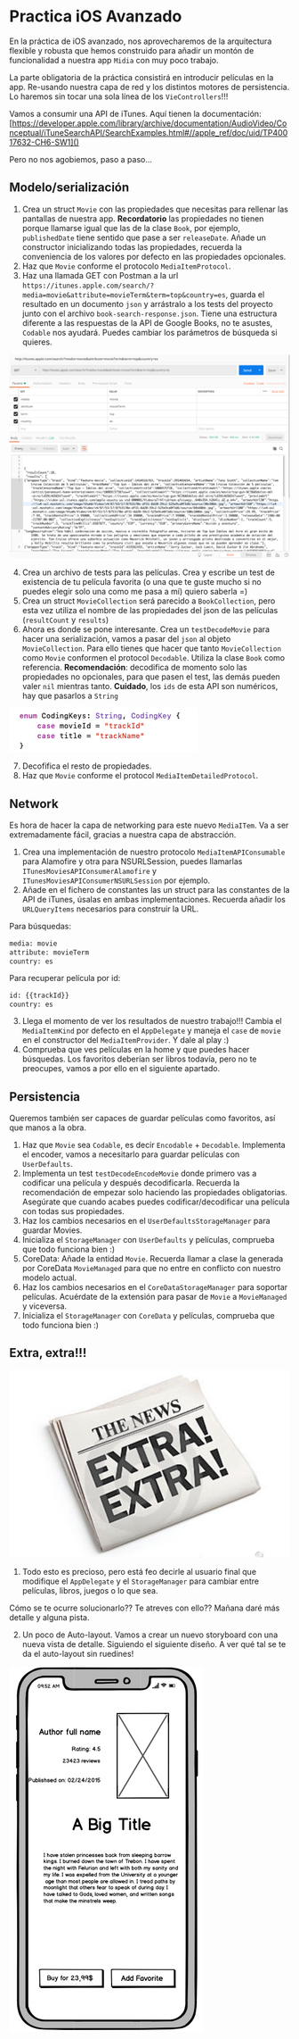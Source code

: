 # Practica iOS Avanzado

En la práctica de iOS avanzado, nos aprovecharemos de la arquitectura flexible y robusta que hemos construido para añadir un montón de funcionalidad a nuestra app `Midia` con muy poco trabajo.

La parte obligatoria de la práctica consistirá en introducir películas en la app. Re-usando nuestra capa de red y los distintos motores de persistencia. Lo haremos sin tocar una sola línea de los `VieControllers`!!!

Vamos a consumir una API de iTunes. Aquí tienen la documentación:
[https://developer.apple.com/library/archive/documentation/AudioVideo/Conceptual/iTuneSearchAPI/SearchExamples.html#//apple_ref/doc/uid/TP40017632-CH6-SW1]()

Pero no nos agobiemos, paso a paso...

## Modelo/serialización

1. Crea un struct `Movie` con las propiedades que necesitas para rellenar las pantallas de nuestra app. **Recordatorio** las propiedades no tienen porque llamarse igual que las de la clase `Book`, por ejemplo, `publishedDate` tiene sentido que pase a ser `releaseDate`. Añade un constructor inicializando todas las propiedades, recuerda la conveniencia de los valores por defecto en las propiedades opcionales.
2. Haz que `Movie` conforme el protocolo `MediaItemProtocol`.
3. Haz una llamada GET con Postman a la url `https://itunes.apple.com/search/?media=movie&attribute=movieTerm&term=top&country=es`, guarda el resultado en un documento `json` y arrástralo a los tests del proyecto junto con el archivo `book-search-response.json`. Tiene una estructura diferente a las respuestas de la API de Google Books, no te asustes, `Codable` nos ayudará. Puedes cambiar los parámetros de búsqueda si quieres.

![](img/postman.png)

4. Crea un archivo de tests para las películas. Crea y escribe un test de existencia de tu película favorita (o una que te guste mucho si no puedes elegir solo una como me pasa a mí) quiero saberla =)
5. Crea un struct `MovieCollection` será parecido a `BookCollection`, pero esta vez utiliza el nombre de las propiedades del json de las películas (`resultCount` y `results`)
6. Ahora es donde se pone interesante. Crea un `testDecodeMovie` para hacer una serialización, vamos a pasar del `json` al objeto `MovieCollection`. Para ello tienes que hacer que tanto `MovieCollection` como `Movie` conformen el protocol `Decodable`. Utiliza la clase `Book` como referencia. **Recomendación**: decodifica de momento solo las propiedades no opcionales, para que pasen el test, las demás pueden valer `nil` mientras tanto. **Cuidado**, los `ids` de esta API son numéricos, hay que pasarlos a `String`

![](img/keys.png)

7. Decofifica el resto de propiedades.
8. Haz que `Movie` conforme el protocol `MediaItemDetailedProtocol`.

## Network

Es hora de hacer la capa de networking para este nuevo `MediaITem`. Va a ser extremadamente fácil, gracias a nuestra capa de abstracción.

1. Crea una implementación de nuestro protocolo `MediaItemAPIConsumable` para Alamofire y otra para NSURLSession, puedes llamarlas `ITunesMoviesAPIConsumerAlamofire` y `ITunesMoviesAPIConsumerNSURLSession` por ejemplo.
2. Añade en el fichero de constantes las un struct para las constantes de la API de iTunes, úsalas en ambas implementaciones. Recuerda añadir los `URLQueryItems` necesarios para construir la URL.

Para búsquedas:

```
media: movie
attribute: movieTerm
country: es
```

Para recuperar película por id:

```
id: {{trackId}}
country: es
```

3. Llega el momento de ver los resultados de nuestro trabajo!!! Cambia el `MediaItemKind` por defecto en el `AppDelegate` y maneja el `case` de `movie` en el constructor del `MediaItemProvider`. Y dale al play :)
4. Comprueba que ves películas en la home y que puedes hacer búsquedas. Los favoritos deberían ser libros todavía, pero no te preocupes, vamos a por ello en el siguiente apartado.

## Persistencia

Queremos también ser capaces de guardar películas como favoritos, así que manos a la obra.

1. Haz que `Movie` sea `Codable`, es decir `Encodable` + `Decodable`. Implementa el encoder, vamos a necesitarlo para guardar películas con `UserDefaults`.
2. Implementa un test `testDecodeEncodeMovie` donde primero vas a codificar una película y después decodificarla. Recuerda la recomendación de empezar solo haciendo las propiedades obligatorias. Asegúrate que cuando acabes puedes codificar/decodificar una película con todas sus propiedades.
3. Haz los cambios necesarios en el `UserDefaultsStorageManager` para guardar Movies.
4. Inicializa el `StorageManager` con `UserDefaults` y películas, comprueba que todo funciona bien :)
5. CoreData: Añade la entidad `Movie`. Recuerda llamar a clase la generada por CoreData `MovieManaged` para que no entre en conflicto con nuestro modelo actual.
6. Haz los cambios necesarios en el `CoreDataStorageManager` para soportar películas. Acuérdate de la extensión para pasar de `Movie` a `MovieManaged` y viceversa.
7. Inicializa el `StorageManager` con `CoreData` y películas, comprueba que todo funciona bien :)


## Extra, extra!!!

![](img/extra.png)

1. Todo esto es precioso, pero está feo decirle al usuario final que modifique el `AppDelegate` y el `StorageManager` para cambiar entre películas, libros, juegos o lo que sea.

Cómo se te ocurre solucionarlo?? Te atreves con ello?? Mañana daré más detalle y alguna pista.

2. Un poco de Auto-layout. Vamos a crear un nuevo storyboard con una nueva vista de detalle. Siguiendo el siguiente diseño. A ver qué tal se te da el auto-layout sin ruedines!

![](img/new_detail.png)





